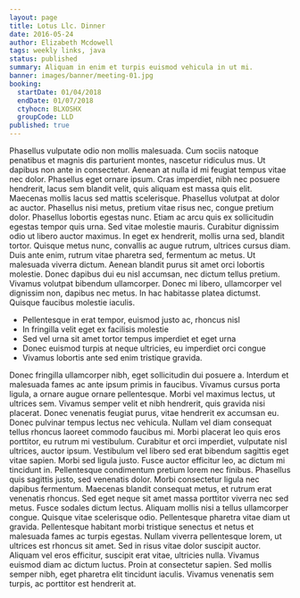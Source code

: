 ```yaml
---
layout: page
title: Lotus Llc. Dinner
date: 2016-05-24
author: Elizabeth Mcdowell
tags: weekly links, java
status: published
summary: Aliquam in enim et turpis euismod vehicula in ut mi.
banner: images/banner/meeting-01.jpg
booking:
  startDate: 01/04/2018
  endDate: 01/07/2018
  ctyhocn: BLXOSHX
  groupCode: LLD
published: true
---
```

Phasellus vulputate odio non mollis malesuada. Cum sociis natoque penatibus et magnis dis parturient montes, nascetur ridiculus mus. Ut dapibus non ante in consectetur. Aenean at nulla id mi feugiat tempus vitae nec dolor. Phasellus eget ornare ipsum. Cras imperdiet, nibh nec posuere hendrerit, lacus sem blandit velit, quis aliquam est massa quis elit. Maecenas mollis lacus sed mattis scelerisque. Phasellus volutpat at dolor ac auctor. Phasellus nisi metus, pretium vitae risus nec, congue pretium dolor. Phasellus lobortis egestas nunc.
Etiam ac arcu quis ex sollicitudin egestas tempor quis urna. Sed vitae molestie mauris. Curabitur dignissim odio ut libero auctor maximus. In eget ex hendrerit, mollis urna sed, blandit tortor. Quisque metus nunc, convallis ac augue rutrum, ultrices cursus diam. Duis ante enim, rutrum vitae pharetra sed, fermentum ac metus. Ut malesuada viverra dictum. Aenean blandit purus sit amet orci lobortis molestie. Donec dapibus dui eu nisl accumsan, nec dictum tellus pretium. Vivamus volutpat bibendum ullamcorper. Donec mi libero, ullamcorper vel dignissim non, dapibus nec metus. In hac habitasse platea dictumst. Quisque faucibus molestie iaculis.

* Pellentesque in erat tempor, euismod justo ac, rhoncus nisl
* In fringilla velit eget ex facilisis molestie
* Sed vel urna sit amet tortor tempus imperdiet et eget urna
* Donec euismod turpis at neque ultricies, eu imperdiet orci congue
* Vivamus lobortis ante sed enim tristique gravida.

Donec fringilla ullamcorper nibh, eget sollicitudin dui posuere a. Interdum et malesuada fames ac ante ipsum primis in faucibus. Vivamus cursus porta ligula, a ornare augue ornare pellentesque. Morbi vel maximus lectus, ut ultrices sem. Vivamus semper velit et nibh hendrerit, quis gravida nisi placerat. Donec venenatis feugiat purus, vitae hendrerit ex accumsan eu. Donec pulvinar tempus lectus nec vehicula. Nullam vel diam consequat tellus rhoncus laoreet commodo faucibus mi. Morbi placerat leo quis eros porttitor, eu rutrum mi vestibulum. Curabitur et orci imperdiet, vulputate nisl ultrices, auctor ipsum. Vestibulum vel libero sed erat bibendum sagittis eget vitae sapien. Morbi sed ligula justo. Fusce auctor efficitur leo, ac dictum mi tincidunt in. Pellentesque condimentum pretium lorem nec finibus. Phasellus quis sagittis justo, sed venenatis dolor.
Morbi consectetur ligula nec dapibus fermentum. Maecenas blandit consequat metus, et rutrum erat venenatis rhoncus. Sed eget neque sit amet massa porttitor viverra nec sed metus. Fusce sodales dictum lectus. Aliquam mollis nisi a tellus ullamcorper congue. Quisque vitae scelerisque odio. Pellentesque pharetra vitae diam ut gravida. Pellentesque habitant morbi tristique senectus et netus et malesuada fames ac turpis egestas. Nullam viverra pellentesque lorem, ut ultrices est rhoncus sit amet. Sed in risus vitae dolor suscipit auctor. Aliquam vel eros efficitur, suscipit erat vitae, ultricies nulla. Vivamus euismod diam ac dictum luctus. Proin at consectetur sapien. Sed mollis semper nibh, eget pharetra elit tincidunt iaculis. Vivamus venenatis sem turpis, ac porttitor est hendrerit at.
